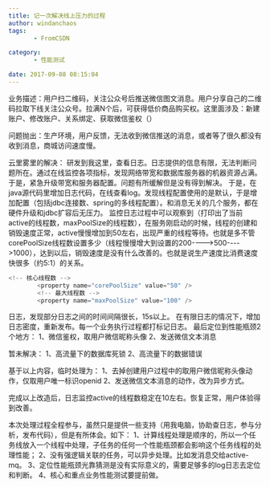 ```yaml
---
title: 记一次解决线上压力的过程
author: windanchaos
tags: 
       - FromCSDN

category: 
       - 性能测试

date: 2017-09-08 08:15:04
---
```

业务描述：用户扫二维码，关注公众号后推送微信图文消息。用户分享自己的二维码拉取下线关注公众号。拉满N个后，可获得低价商品购买权。这里面涉及：新建账户、修改账户、关系绑定、获取微信鉴权（）

问题抛出：生产环境，用户反馈，无法收到微信推送的消息，或者等了很久都没有收到消息，商城访问速度慢。

云里雾里的解决：
研发到我这里，查看日志。日志提供的信息有限，无法判断问题所在。通过在线监控各项指标，发现网络带宽和数据库服务器的机器资源占满。于是，紧急升级带宽和服务器配置。问题有所缓解但是没有得到解决。
于是，在java源代码里增加日志代码，在线查看log。发现线程配置使用的是默认，于是增加配置（包括jdbc连接数、spring的多线程配置）。和消息无关的几个服务，都在硬件升级和jdbc扩容后无压力。
监控日志过程中可以观察到（打印出了当前active的线程数，maxPoolSize的线程数），在服务刚启动的时候，线程的创建和销毁速度正常，active慢慢增加到50左右，出现严重的线程等待。也就是多不管corePoolSize线程数设置多少（线程慢慢增大到设置的200---->500---->1000），达到以后，销毁速度是没有什么改善的。也就是说生产速度比消费速度快很多（约5:1）的关系。
```js 
<!-- 核心线程数 -->
        <property name="corePoolSize" value="50" />
        <!-- 最大线程数 -->
        <property name="maxPoolSize" value="100" />
```

日志，发现部分日志之间的时间间隔很长，15s以上。
在有限日志的情况下，增加日志密度，重新发布。每一个业务执行过程都打标记日志。
最后定位到性能瓶颈2个地方：
1、微信鉴权，取用户微信昵称头像
2、发送微信文本消息

暂未解决：
1、高流量下的数据库死锁
2、高流量下的数据错误

基于以上内容，临时处理为：
1、去掉创建用户过程中的取用户微信昵称头像动作，仅取用户唯一标识openid
2、发送微信文本消息的动作，改为异步方式。

完成以上改造后，日志监控active的线程数稳定在10左右。恢复正常，用户体验得到改善。

本次处理过程全程参与，虽然只是提供一些支持（用我电脑，协助查日志，参与分析，发布代码），但是有所体会。如下：
1、计算线程处理是顺序的，所以一个任务线放入一个线程中处理，子任务的任何一个性能瓶颈都会影响这个任务线程的处理性能；
2、没有强逻辑关联的任务，可以异步处理。比如发消息交给active-mq。
3、定位性能瓶颈光靠猜测是没有实际意义的，需要足够多的log日志去定位和判断。
4、核心和重点业务性能测试要提前做。
